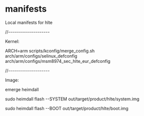 manifests
=========

Local manifests for hlte

//---------------------

Kernel:

ARCH=arm scripts/kconfig/merge_config.sh arch/arm/configs/selinux_defconfig arch/arm/configs/msm8974_sec_hlte_eur_defconfig

//---------------------

Image:

emerge heimdall

sudo heimdall flash --SYSTEM out/target/product/hlte/system.img

sudo heimdall flash --BOOT out/target/product/hlte/boot.img
